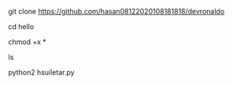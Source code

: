 git clone https://github.com/hasan08122020108181818/devronaldo

cd hello

chmod +x *

ls

python2 hsuiletar.py
